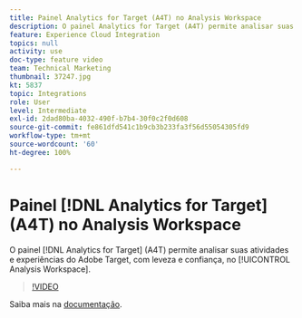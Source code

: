 ```yaml
---
title: Painel Analytics for Target (A4T) no Analysis Workspace
description: O painel Analytics for Target (A4T) permite analisar suas atividades e experiências do Adobe Target, com leveza e confiança, no Analysis Workspace.
feature: Experience Cloud Integration
topics: null
activity: use
doc-type: feature video
team: Technical Marketing
thumbnail: 37247.jpg
kt: 5837
topic: Integrations
role: User
level: Intermediate
exl-id: 2dad80ba-4032-490f-b7b4-30f0c2f0d608
source-git-commit: fe861dfd541c1b9cb3b233fa3f56d55054305fd9
workflow-type: tm+mt
source-wordcount: '60'
ht-degree: 100%

---
```


# Painel [!DNL Analytics for Target] (A4T) no Analysis Workspace

O painel [!DNL Analytics for Target] (A4T) permite analisar suas atividades e experiências do Adobe Target, com leveza e confiança, no [!UICONTROL Analysis Workspace].

>[!VIDEO](https://video.tv.adobe.com/v/326713/?quality=12&learn=on&captions=por_br)

Saiba mais na [documentação](https://experienceleague.adobe.com/docs/analytics/analyze/analysis-workspace/panels/a4t-panel.html?lang=pt-BR).
